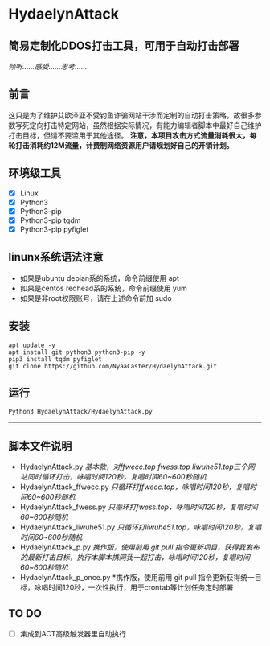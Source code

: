 # HydaelynAttack
## 简易定制化DDOS打击工具，可用于自动打击部署

*倾听……感受……思考……*

## 前言

这只是为了维护艾欧泽亚不受钓鱼诈骗网站干涉而定制的自动打击策略，故很多参数写死定向打击特定网站，虽然根据实际情况，有能力编辑者脚本中最好自己维护打击目标，但请不要滥用于其他途径。
**注意，本项目攻击方式流量消耗很大，每轮打击消耗约12M流量，计费制网络资源用户请规划好自己的开销计划。**

## 环境级工具

- [x] Linux
- [x] Python3
- [x] Python3-pip
- [x] Python3-pip tqdm
- [x] Python3-pip pyfiglet

## linunx系统语法注意
- 如果是ubuntu debian系的系统，命令前缀使用 apt
- 如果是centos redhead系的系统，命令前缀使用 yum
- 如果是非root权限账号，请在上述命令前加 sudo

## 安装
```shell
apt update -y
apt install git python3 python3-pip -y
pip3 install tqdm pyfiglet
git clone https://github.com/NyaaCaster/HydaelynAttack.git
```

## 运行
```shell
Python3 HydaelynAttack/HydaelynAttack.py
```
------
## 脚本文件说明
- HydaelynAttack.py *基本款，对ffwecc.top fwess.top liwuhe51.top三个网站同时循环打击，咏唱时间120秒，复唱时间60~600秒随机*
- HydaelynAttack_ffwecc.py *只循环打ffwecc.top，咏唱时间120秒，复唱时间60~600秒随机*
- HydaelynAttack_fwess.py *只循环打fwess.top，咏唱时间120秒，复唱时间60~600秒随机*
- HydaelynAttack_liwuhe51.py *只循环打liwuhe51.top，咏唱时间120秒，复唱时间60~600秒随机*
- HydaelynAttack_p.py *携作版，使用前用 git pull 指令更新项目，获得我发布的最新打击目标，执行本脚本携同我一起打击，咏唱时间120秒，复唱时间60~600秒随机*
- HydaelynAttack_p_once.py *携作版，使用前用 git pull 指令更新获得统一目标，咏唱时间120秒，一次性执行，用于crontab等计划任务定时部署

## TO DO
- [ ] 集成到ACT高级触发器里自动执行
